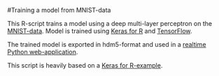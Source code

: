 #Training a model from MNIST-data

This R-script trains a model using a deep multi-layer perceptron on the [MNIST-data](https://en.wikipedia.org/wiki/MNIST_database). Model is trained using [Keras for R](https://keras.rstudio.com) and [TensorFlow](https://www.tensorflow.org).

The trained model is exported in hdm5-format and used in a [realtime Python web-application](https://github.com/kallemyllymaa/mnist-backend).

This script is heavily based on a [Keras for R-example](https://keras.rstudio.com/articles/examples/mnist_mlp.html).